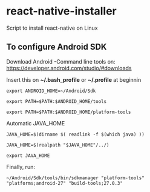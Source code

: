 # react-native-installer
Script to install react-native on Linux

## To configure Android SDK
Download Android -Command line tools on: https://developer.android.com/studio/#downloads

Insert this on  **~/.bash_profile** or **~/.profile** at beginnin

`export ANDROID_HOME=~/Android/Sdk`

`export PATH=$PATH:$ANDROID_HOME/tools`

`export PATH=$PATH:$ANDROID_HOME/platform-tools`

Automatic JAVA_HOME

`JAVA_HOME=$(dirname $( readlink -f $(which java) ))`

`JAVA_HOME=$(realpath "$JAVA_HOME"/../)`

`export JAVA_HOME`

Finally, run:

`~/Android/Sdk/tools/bin/sdkmanager "platform-tools" "platforms;android-27" "build-tools;27.0.3"`
